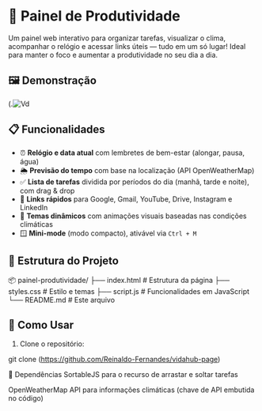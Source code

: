 # 🧭 Painel de Produtividade

Um painel web interativo para organizar tarefas, visualizar o clima, acompanhar o relógio e acessar links úteis — tudo em um só lugar! Ideal para manter o foco e aumentar a produtividade no seu dia a dia.

## 🖼️ Demonstração

(.![Vd](https://github.com/user-attachments/assets/5d4d31dc-c289-40c0-932e-6b7bd4d4688d)

## 📋 Funcionalidades

- ⏰ **Relógio e data atual** com lembretes de bem-estar (alongar, pausa, água)
- 🌦️ **Previsão do tempo** com base na localização (API OpenWeatherMap)
- ✅ **Lista de tarefas** dividida por períodos do dia (manhã, tarde e noite), com drag & drop
- 🔗 **Links rápidos** para Google, Gmail, YouTube, Drive, Instagram e LinkedIn
- 🌈 **Temas dinâmicos** com animações visuais baseadas nas condições climáticas
- 🪟 **Mini-mode** (modo compacto), ativável via `Ctrl + M`

## 📁 Estrutura do Projeto

📦 painel-produtividade/
├── index.html # Estrutura da página
├── styles.css # Estilo e temas
├── script.js # Funcionalidades em JavaScript
└── README.md # Este arquivo


## 🚀 Como Usar

1. Clone o repositório:

git clone (https://github.com/Reinaldo-Fernandes/vidahub-page)

🔧 Dependências
SortableJS para o recurso de arrastar e soltar tarefas

OpenWeatherMap API para informações climáticas (chave de API embutida no código)
